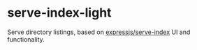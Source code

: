# serve-index-light
Serve directory listings, based on [expressjs/serve-index](https://github.com/expressjs/serve-index) UI and functionality.
